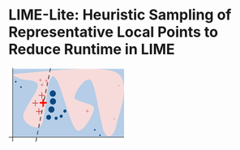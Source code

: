# LIME-Lite: Heuristic Sampling of Representative Local Points to Reduce Runtime in LIME

![image](lime_lite_figure1.png)

